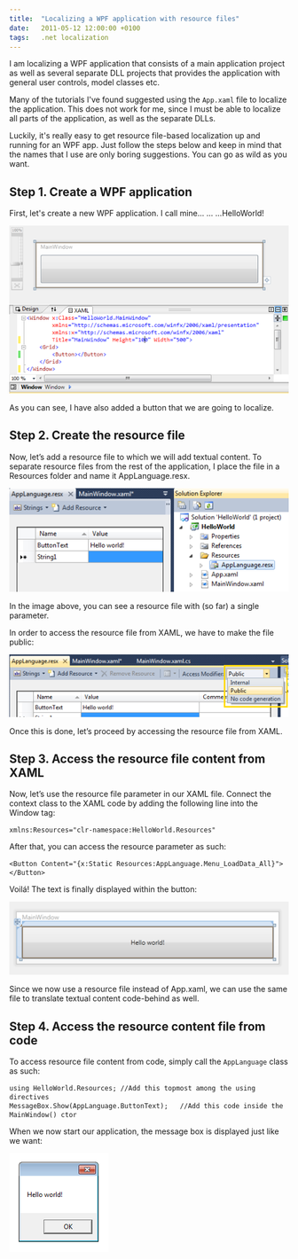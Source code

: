 ```yaml
---
title:  "Localizing a WPF application with resource files"
date:	2011-05-12 12:00:00 +0100
tags: 	.net localization
---
```



I am localizing a WPF application that consists of a main application project as
well as several separate DLL projects that provides the application with general
user controls, model classes etc.

Many of the tutorials I've found suggested using the `App.xaml` file to localize
the application. This does not work for me, since I must be able to localize all
parts of the application, as well as the separate DLLs.

Luckily, it's really easy to get resource file-based localization up and running
for an WPF app. Just follow the steps below and keep in mind that the names that
I use are only boring suggestions. You can go as wild as you want.


## Step 1. Create a WPF application

First, let's create a new WPF application. I call mine... ... ...HelloWorld!

![HelloWorld app](/assets/blog/2011-05-12-1.png)

As you can see, I have also added a button that we are going to localize.


## Step 2. Create the resource file

Now, let’s add a resource file to which we will add textual content. To separate
resource files from the rest of the application, I place the file in a Resources
folder and name it AppLanguage.resx.

![Resource file](/assets/blog/2011-05-12-2.png)

In the image above, you can see a resource file with (so far) a single parameter.

In order to access the resource file from XAML, we have to make the file public:

![Making the resource file public](/assets/blog/2011-05-12-3.png)

Once this is done, let’s proceed by accessing the resource file from XAML.


## Step 3. Access the resource file content from XAML

Now, let’s use the resource file parameter in our XAML file. Connect the context
class to the XAML code by adding the following line into the Window tag:

	xmlns:Resources="clr-namespace:HelloWorld.Resources"

After that, you can access the resource parameter as such:

	<Button Content="{x:Static Resources:AppLanguage.Menu_LoadData_All}"></Button>

Voilá! The text is finally displayed within the button:

![The resource text is displayed within the button](/assets/blog/2011-05-12-4.png)

Since we now use a resource file instead of App.xaml, we can use the same file to
translate textual content code-behind as well.


## Step 4. Access the resource content file from code

To access resource file content from code, simply call the `AppLanguage` class as
such:

	using HelloWorld.Resources; //Add this topmost among the using directives
	MessageBox.Show(AppLanguage.ButtonText);   //Add this code inside the MainWindow() ctor

When we now start our application, the message box is displayed just like we want:

![Message box](/assets/blog/2011-05-12-5.png)